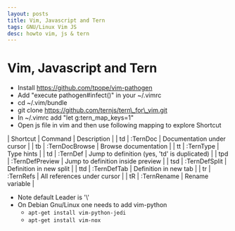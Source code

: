 ```yaml
---
layout: posts
title: Vim, Javascript and Tern
tags: GNU/Linux Vim JS
desc: howto vim, js & tern
---
```


# Vim, Javascript and Tern

*   Install https://github.com/tpope/vim-pathogen
*   Add "execute pathogen#infect()" in your ~/.vimrc
*   cd ~/.vim/bundle
*   git clone https://github.com/ternjs/tern\_for\_vim.git
*   In ~/.vimrc add "let g:tern\_map\_keys=1"
*   Open js file in vim and then use following mapping to explore Shortcut

| Shortcut | Command         | Description                                  |
| td       | :TernDoc        | Documentation under cursor                   |
| tb       | :TernDocBrowse  | Browse documentation                         |
| tt       | :TernType       | Type hints                                   |
| td       | :TernDef        | Jump to definition (yes, 'td' is duplicated) |
| tpd      | :TernDefPreview | Jump to definition inside preview            |
| tsd      | :TernDefSplit   | Definition in new split                      |
| ttd      | :TernDefTab     | Definition in new tab                        |
| tr       | :TernRefs       | All references under cursor                  |
| tR       | :TernRename     | Rename variable                              |

*   Note default Leader is '\\'
*   On Debian Gnu/Linux one needs to add vim-python
    *   `apt-get install vim-python-jedi`
    *   `apt-get install vim-nox`

